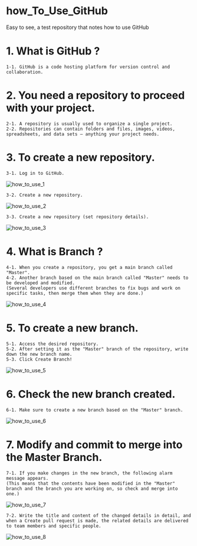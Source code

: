 # how_To_Use_GitHub

Easy to see, a test repository that notes how to use GitHub

# 1. What is GitHub ?
    1-1. GitHub is a code hosting platform for version control and collaboration.

# 2. You need a repository to proceed with your project.
    2-1. A repository is usually used to organize a single project.
    2-2. Repositories can contain folders and files, images, videos, spreadsheets, and data sets – anything your project needs.

# 3. To create a new repository.
    3-1. Log in to GitHub.
![how_to_use_1](https://user-images.githubusercontent.com/65026050/117087898-cc9f8d80-ad8b-11eb-8a38-e8b90e690de5.jpg)

    3-2. Create a new repository.
![how_to_use_2](https://user-images.githubusercontent.com/65026050/117088452-6a478c80-ad8d-11eb-9bb2-4d673854b27e.jpg)

    3-3. Create a new repository (set repository details).
![how_to_use_3](https://user-images.githubusercontent.com/65026050/117089049-51d87180-ad8f-11eb-92ac-3e4d4606da12.jpg)

# 4. What is Branch ?
    4-1. When you create a repository, you get a main branch called "Master".
    4-2. Another branch based on the main branch called "Master" needs to be developed and modified.
    (Several developers use different branches to fix bugs and work on specific tasks, then merge them when they are done.)
![how_to_use_4](https://user-images.githubusercontent.com/65026050/117089689-28b8e080-ad91-11eb-9d3c-8e5a0283e8b7.jpg)

# 5. To create a new branch.
    5-1. Access the desired repository.
    5-2. After setting it as the "Master" branch of the repository, write down the new branch name.
    5-3. Click Create Branch!
![how_to_use_5](https://user-images.githubusercontent.com/65026050/117090489-67e83100-ad93-11eb-86fa-ab496b8f055e.jpg)

# 6. Check the new branch created.
    6-1. Make sure to create a new branch based on the "Master" branch.
![how_to_use_6](https://user-images.githubusercontent.com/65026050/117090756-2ad06e80-ad94-11eb-97a1-71f6132c3ad3.jpg)

# 7. Modify and commit to merge into the Master Branch.
    7-1. If you make changes in the new branch, the following alarm message appears.
    (This means that the contents have been modified in the "Master" branch and the branch you are working on, so check and merge into one.)
![how_to_use_7](https://user-images.githubusercontent.com/65026050/117091534-90bdf580-ad96-11eb-905e-670411947f59.jpg)


    7-2. Write the title and content of the changed details in detail, and when a Create pull request is made, the related details are delivered to team members and specific people.
![how_to_use_8](https://user-images.githubusercontent.com/65026050/117091545-987d9a00-ad96-11eb-81da-e45b04332ad5.jpg)
